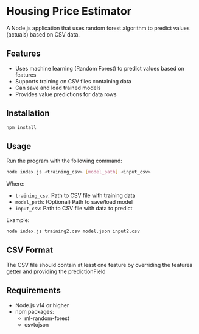 # Housing Price Estimator

A Node.js application that uses random forest algorithm to predict values (actuals) based on CSV data.

## Features

- Uses machine learning (Random Forest) to predict values based on features
- Supports training on CSV files containing data
- Can save and load trained models
- Provides value predictions for data rows

## Installation

```bash
npm install
```

## Usage

Run the program with the following command:

```bash
node index.js <training_csv> [model_path] <input_csv>
```

Where:
- `training_csv`: Path to CSV file with training data
- `model_path`: (Optional) Path to save/load model
- `input_csv`: Path to CSV file with data to predict

Example:
```bash
node index.js training2.csv model.json input2.csv
```

## CSV Format

The CSV file should contain at least one feature by overriding the features getter and providing the predictionField

## Requirements

- Node.js v14 or higher
- npm packages:
  - ml-random-forest
  - csvtojson
